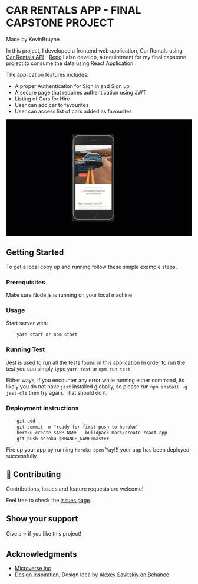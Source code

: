 # CAR RENTALS APP - FINAL CAPSTONE PROJECT

Made by KevinBruyne

In this project, I developed a frontend web application, Car Rentals using [Car Rentals API](https://cush-car.herokuapp.com) - [Repo](https://github.com/acushlakoncept/car-rental-api) I also develop, a requirement for my final capstone project to consume the data using React Application.

The application features includes:
- A proper Authentication for Sign in and Sign up
- A secure page that requires authentication using JWT 
- Listing of Cars for Hire
- User can add car to favourites
- User can access list of cars added as favourites

![screenshot](./car_rentals.gif)

## Getting Started

To get a local copy up and running follow these simple example steps.

### Prerequisites

Make sure Node.js is running on your local machine

### Usage

Start server with:

```
    yarn start or npm start
```
### Running Test
Jest is used to run all the tests found in this application
In order to run the test you can simply type `yarn test` or `npm run test`

Either ways, if you encounter any error while running either command, its likely you do not have `jest` installed globally, so please run `npm install -g jest-cli` then try again. That should do it.

### Deployment instructions

```
    git add .
    git commit -m "ready for first push to heroku"  
    heroku create $APP-NAME --buildpack mars/create-react-app
    git push heroku $BRANCH_NAME:master
```

Fire up your app by running `heroku open` Yay!!! your app has been deployed successfully.


## 🤝 Contributing

Contributions, issues and feature requests are welcome!

Feel free to check the [issues page](issues/).

## Show your support

Give a ⭐️ if you like this project!

## Acknowledgments
- [Microverse Inc](https://www.microverse.org/)
- [Design Inspiration](https://www.behance.net/gallery/37706679/Circle-(Landing-page-Dashboard-Mobile-App)), Design Idea by [Alexey Savitskiy on Behance](https://www.behance.net/alexey_savitskiy)
